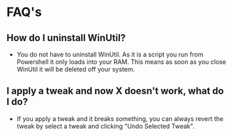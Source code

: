 # FAQ's

## How do I uninstall WinUtil?
* You do not have to uninstall WinUtil. As it is a script you run from Powershell it only loads into your RAM. This means as soon as you close WinUtil it will be deleted off your system.

## I apply a tweak and now X doesn't work, what do I do?
* If you apply a tweak and it breaks something, you can always revert the tweak by select a tweak and clicking "Undo Selected Tweak".